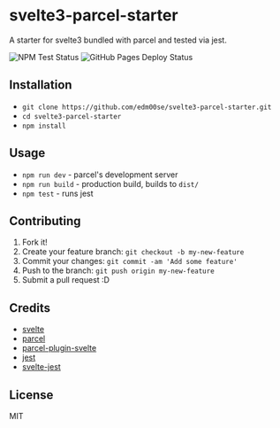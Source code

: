 # svelte3-parcel-starter

A starter for svelte3 bundled with parcel and tested via jest.

![NPM Test Status](https://github.com/edm00se/svelte3-parcel-starter/workflows/Node.js%20Testing/badge.svg) ![GitHub Pages Deploy Status](https://github.com/edm00se/svelte3-parcel-starter/workflows/Deploy%20to%20GitHub%20Pages/badge.svg)

## Installation

- `git clone https://github.com/edm00se/svelte3-parcel-starter.git`
- `cd svelte3-parcel-starter`
- `npm install`

## Usage

- `npm run dev` - parcel's development server
- `npm run build` - production build, builds to `dist/`
- `npm test` - runs jest

## Contributing

1. Fork it!
2. Create your feature branch: `git checkout -b my-new-feature`
3. Commit your changes: `git commit -am 'Add some feature'`
4. Push to the branch: `git push origin my-new-feature`
5. Submit a pull request :D

## Credits

- [svelte](https://svelte.dev/)
- [parcel](https://parceljs.org/)
- [parcel-plugin-svelte](https://github.com/DeMoorJasper/parcel-plugin-svelte/)
- [jest](https://jestjs.io/)
- [svelte-jest](https://github.com/ktsn/svelte-jest)

## License

MIT
